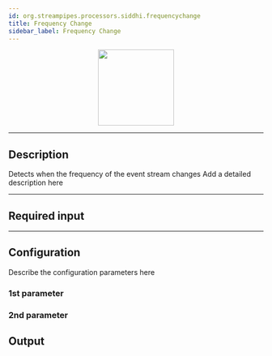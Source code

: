 ```yaml
---
id: org.streampipes.processors.siddhi.frequencychange
title: Frequency Change
sidebar_label: Frequency Change
---
```




<p align="center"> 
    <img src="/img/pipeline-elements/org.streampipes.processors.siddhi.frequencychange/icon.png" width="150px;" class="pe-image-documentation"/>
</p>

***

## Description

Detects when the frequency of the event stream changes
Add a detailed description here

***

## Required input


***

## Configuration

Describe the configuration parameters here

### 1st parameter


### 2nd parameter

## Output